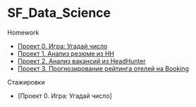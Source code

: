 # SF_Data_Science
Homework

* [Проект 0. Игра: Угадай число](https://github.com/HelenaPanda/SF_Data_Science/tree/main/project%200)
* [Проект 1. Анализ резюме из HH](https://github.com/HelenaPanda/Projects_DS/tree/main/project1)
* [Проект 2. Анализ вакансий из HeadHunter](https://github.com/HelenaPanda/Projects_DS/tree/main/project2)
* [Проект 3. Прогнозирование рейтинга отелей на Booking](https://github.com/HelenaPanda/Projects_DS/tree/main/project3)

Стажировки
* [Проект 0. Игра: Угадай число]